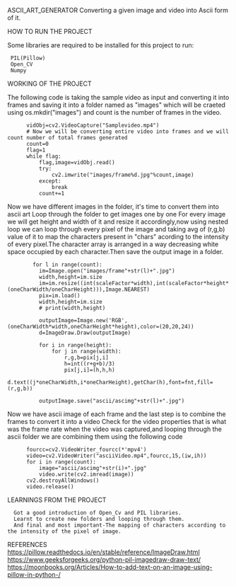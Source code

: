 ASCII_ART_GENERATOR
Converting a given image and video into Ascii form of it.

HOW TO RUN THE PROJECT

 Some libraries are required to be installed for this project to run:
 
     PIL(Pillow)
     Open_CV
     Numpy
     
WORKING OF THE PROJECT

 The following code is taking the sample video as input and converting it into frames and saving it into a folder named as "images" which will be craeted using os.mkdir("images")
 and count is the number of frames in the video.

          vidObj=cv2.VideoCapture("Samplevideo.mp4")
          # Now we will be converting entire video into frames and we will count number of total frames generated
          count=0
          flag=1
          while flag:
              flag,image=vidObj.read()
              try:
                  cv2.imwrite("images/frame%d.jpg"%count,image)
              except:
                  break
              count+=1
Now we have different images in the folder, it's time to convert them into ascii art 
  Loop through the folder to get images one by one
  For every image we will get height and width of it and resize it accordingly,now using nested loop we can loop through every pixel of the image and taking avg of     (r,g,b) value of it to map the characters present in "chars" acording to the intensity of every pixel.The character array is arranged in a way decreasing white space occupied by each character.Then save the output image in a folder.
  
            for l in range(count):
              im=Image.open("images/frame"+str(l)+".jpg")
              width,height=im.size
              im=im.resize((int(scaleFactor*width),int(scaleFactor*height*(oneCharWidth/oneCharHeight))),Image.NEAREST)
              pix=im.load()
              width,height=im.size
              # print(width,height)

              outputImage=Image.new('RGB',(oneCharWidth*width,oneCharHeight*height),color=(20,20,24))
              d=ImageDraw.Draw(outputImage)

              for i in range(height):
                  for j in range(width):
                      r,g,b=pix[j,i]
                      h=int((r+g+b)/3)
                      pix[j,i]=(h,h,h)
                      d.text((j*oneCharWidth,i*oneCharHeight),getChar(h),font=fnt,fill=(r,g,b))

              outputImage.save("ascii/ascimg"+str(l)+".jpg")
Now we have ascii image of each frame and the last step is to combine the frames to convert it into a video
Check for the video properties that is what was the frame rate when the video was captured,and looping through the ascii folder we are combining them using the following code

          fourcc=cv2.VideoWriter_fourcc(*'mpv4')
          video=cv2.VideoWriter("asciiVideo.mp4",fourcc,15,(iw,ih))
          for i in range(count):
              image="ascii/ascimg"+str(i)+".jpg"
              video.write(cv2.imread(image))
          cv2.destroyAllWindows()
          video.release()

          
LEARNINGS FROM THE PROJECT

      Got a good introduction of Open_Cv and PIL libraries.
      Learnt to create new folders and looping through them.
      And final and most important-The mapping of characters according to the intensity of the pixel of image.


REFERENCES
      https://pillow.readthedocs.io/en/stable/reference/ImageDraw.html
      https://www.geeksforgeeks.org/python-pil-imagedraw-draw-text/
      https://moonbooks.org/Articles/How-to-add-text-on-an-image-using-pillow-in-python-/
